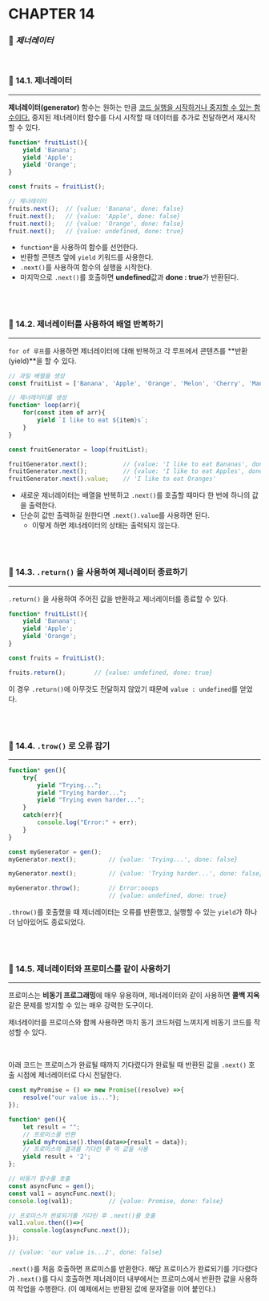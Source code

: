 #  CHAPTER 14

###  :pencil: ***제너레이터***

<br>

### :page_facing_up: 14.1. 제너레이터

----

**제너레이터(generator)** 함수는 원하는 만큼 <u>코드 실행을 시작하거나 중지할 수 있는 함수이다.</u>
중지된 제너레이터 함수를 다시 시작할 때 데이터를 추가로 전달하면서 재시작할 수 있다.

```javascript
function* fruitList(){
    yield 'Banana';
    yield 'Apple';
    yield 'Orange';
}

const fruits = fruitList();

// 제너레이터
fruits.next();	// {value: 'Banana', done: false}
fruit.next();	// {value: 'Apple', done: false}
fruit.next();	// {value: 'Orange', done: false}
fruit.next();	// {value: undefined, done: true}
```

- `function*`을 사용하여 함수를 선언한다.
- 반환할 콘텐츠 앞에 `yield` 키워드를 사용한다.
- `.next()`를 사용하여 함수의 실행을 시작한다.
- 마지막으로 `.next()`를 호출하면 **undefined**값과 **done : true**가 반환된다.

<br>

<br>

### :page_facing_up: 14.2. 제너레이터를 사용하여 배열 반복하기

----

`for of 루프`를 사용하면 제너레이터에 대해 반복하고 각 루프에서 콘텐츠를 **반환(yield)**을 할 수 있다.

```javascript
// 과일 배열을 생성
const fruitList = ['Banana', 'Apple', 'Orange', 'Melon', 'Cherry', 'Mango'];

// 제너레이터를 생성
function* loop(arr){
    for(const item of arr){
        yield `I like to eat ${item}s`;
    }
}

const fruitGenerator = loop(fruitList);

fruitGenerator.next();			// {value: 'I like to eat Bananas', done: false}
fruitGenerator.next();			// {value: 'I like to eat Apples', done: false}
fruitGenerator.next().value;	// 'I like to eat Oranges'
```

- 새로운 제너레이터는 배열을 반복하고 `.next()`를 호출할 때마다 한 번에 하나의 값을 출력한다.
- 단순히 값만 출력하길 원한다면 `.next().value`를 사용하면 된다.
  - 이렇게 하면 제너레이터의 상태는 출력되지 않는다.

<br>

<br>

### :page_facing_up: 14.3. `.return()` 을 사용하여 제너레이터 종료하기

---

`.return()` 을 사용하여 주어진 값을 반환하고 제너레이터를 종료할 수 있다.

```javascript
function* fruitList(){
    yield 'Banana';
    yield 'Apple';
    yield 'Orange';
}

const fruits = fruitList();

fruits.return();		// {value: undefined, done: true}
```

이 경우 `.return()`에 아무것도 전달하지 않았기 때문에 `value : undefined`를 얻었다.

<br>

<br>

### :page_facing_up: 14.4. `.trow()` 로 오류 잡기

---

```javascript
function* gen(){
    try{
        yield "Trying...";
        yield "Trying harder...";
        yield "Trying even harder...";
    }
    catch(err){
        console.log("Error:" + err);
    }
}

const myGenerator = gen();
myGenerator.next();			// {value: 'Trying...', done: false}

myGenerator.next();			// {value: 'Trying harder...', done: false}

myGenerator.throw();		// Error:ooops
							// {value: undefined, done: true}
```

`.throw()`를 호출했을 때 제너레이터는 오류를 반환했고, 실행할 수 있는 `yield`가 하나 더 남아있어도 종료되었다.

<br>

<br>

### :page_facing_up: 14.5. 제너레이터와 프로미스를 같이 사용하기

---

프로미스는 **비동기 프로그래밍**에 매우 유용하며, 제너레이터와 같이 사용하면 **콜백 지옥** 같은 문제를 방지할 수 있는 매우 강력한 도구이다.

제너레이터를 프로미스와 함께 사용하면 마치 동기 코드처럼 느껴지게 비동기 코드를 작성할 수 있다.

<br>

아래 코드는 프로미스가 완료될 때까지 기다렸다가 완료될 때 반환된 값을 `.next()` 호출 시점에 제너레이터로 다시 전달한다.

```javascript
const myPromise = () => new Promise((resolve) =>{
    resolve("our value is...");
});

function* gen(){
    let result = "";
    // 프로미스를 반환
    yield myPromise().then(data=>{result = data});
    // 프로미스의 결과를 기다린 후 이 값을 사용
    yield result + '2';
};

// 비동기 함수를 호출
const asyncFunc = gen();
const val1 = asyncFunc.next();
console.log(val1);			// {value: Promise, done: false}

// 프로미스가 완료되기를 기다린 후 .next()를 호출
val1.value.then(()=>{
    console.log(asyncFunc.next());
});

// {value: 'our value is...2', done: false}
```

`.next()`를 처음 호출하면 프로미스를 반환한다. 해당 프로미스가 완료되기를 기다렸다가 `.next()`를 다시 호출하면 제너레이터 내부에서는 프로미스에서 반환한 값을 사용하여 작업을 수행한다. (이 예제에서는 반환된 값에 문자열을 이어 붙인다.)
